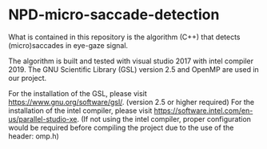 # NPD-micro-saccade-detection

What is contained in this repository is the algorithm (C++) that detects (micro)saccades in eye-gaze signal.

The algorithm is built and tested with visual studio 2017 with intel compiler 2019. The GNU Scientific Library (GSL) version 2.5 and OpenMP are used in our project.

For the installation of the GSL, please visit https://www.gnu.org/software/gsl/. (version 2.5 or higher required)
For the installation of the intel compiler, please visit https://software.intel.com/en-us/parallel-studio-xe. (If not using the intel compiler, proper configuration would be required before compiling the project due to the use of the header: omp.h)

